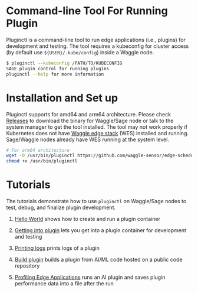 # Command-line Tool For Running Plugin
Pluginctl is a command-line tool to run edge applications (i.e., plugins) for development and testing. The tool requires a kubeconfig for cluster access (by default use `${USER}/.kube/config`) inside a Waggle node.

```bash
$ pluginctl --kubeconfig /PATH/TO/KUBECONFIG
SAGE plugin control for running plugins
pluginctl --help for more information
```

# Installation and Set up
Pluginctl supports for amd64 and arm64 architecture. Please check [Releases](https://github.com/waggle-sensor/edge-scheduler/releases) to download the binary for Waggle/Sage node or talk to the system manager to get the tool installed. The tool may not work properly if Kubernetes does not have [Waggle edge stack](https://github.com/waggle-sensor/waggle-edge-stack) (WES) installed and running. Sage/Waggle nodes already have WES running at the system level.

```bash
# For arm64 architecture
wget -O /usr/bin/pluginctl https://github.com/waggle-sensor/edge-scheduler/releases/download/0.18.0/pluginctl-arm64
chmod +x /usr/bin/pluginctl
```

# Tutorials
The tutorials demonstrate how to use `pluginctl` on Waggle/Sage nodes to test, debug, and finalize plugin development.

1. [Hello World](tutorial_helloworld.md) shows how to create and run a plugin container

2. [Getting into plugin](tutorial_getintoplugin.md) lets you get into a plugin container for development and testing

3. [Printing logs](tutorial_printlog.md) prints logs of a plugin

4. [Build plugin](tutorial_build.md) builds a plugin from AI/ML code hosted on a public code repository

5. [Profiling Edge Applications](tutorial_profiling.md) runs an AI plugin and saves plugin performance data into a file after the run